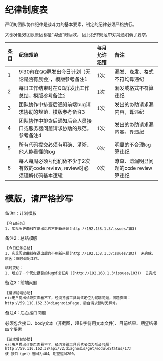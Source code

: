 # 纪律制度表

严明的团队协作纪律是战斗力的基本要素，制定的纪律必须严格执行。

大部分低效团队原因都是“沟通”的低效， 因此纪律规范中对沟通明确了要求。

| 条目 | 纪律规范 | 每月允许犯错 | 备注 |
| :--- | :--- | :--- | :--- |
| 1 | 9:30前在QQ群发出今日计划（无论是否有晨会），模版参考备注1 | 1次 | 漏发、晚发、格式不符均算违纪 |
| 2 | 每日工作结束时在QQ群发出工作总结，模版参考备注2 | 1次 | 漏发或格式不符算违纪 |
| 3 | 团队协作中排查后通知前端bug请求协助的规范，模版参考备注3 | 1次 | 发出的协助请求漏内容，算违纪 |
| 4 | 团队协作中排查后通知后台人员接口或服务器问题请求协助的规范，参考备注4 | 1次 | 发出的协助请求漏内容，算违纪 |
| 5 | 所有代码提交必须有明确、清晰、他人能看懂的log | 0次 | 明显的不合理log算违纪 |
| 6 | 每人每周必须为他们做不少于2次有效的code review, review时必须理解代码基本逻辑 | 0次 | 潦草、遗漏明显问题的code review算违纪 |

# 模版，请严格抄写

备注1：计划模版

```
【今日任务】
1. 实现历史曲线在退出后的不刷新问题(http://192.168.1.3/issues/103)
```

备注2：总结模版

```
【今日任务总结】
1. 实现历史曲线在退出后的不刷新问题(http://192.168.1.3/issues/103)  未完成，原因：临时调配工作。

临时变动：
1. 增加了一个历史报警的bug修复任务（(http://192.168.1.3/issues/103)） 已完成
```

备注3：前端问题

```
【请求前端协助】
eic用户提出诊断页面看不了，经浏览器工具调试定位为前端问题，问题页面：http://59.110.162.38/diagnosisPage, 后台请求暂时无异常。
```

备注4：后台接口问题

必须包含接口、body文本（非截图，超长字符用文本文件）、目前结果、期望结果四个要素

```
【请求后台协助】
eic用户提出诊断页面看不了，经浏览器工具调试定位为后台问题：http://59.110.162.38/api/v2/diagnosis/get/moduleStatus/173
该 接口（get）返回为404，期望返回200。
```



